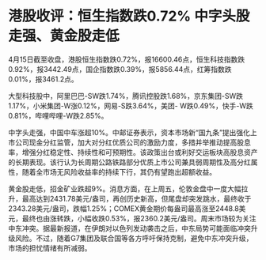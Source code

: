 # 港股收评：恒生指数跌0.72% 中字头股走强、黄金股走低

4月15日截至收盘，港股恒生指数跌0.72%，报16600.46点，恒生科技指数跌0.92%，报3442.49点，国企指数跌0.39%，报5856.44点，红筹指数跌0.01%，报3461.2点。

大型科技股中，阿里巴巴-SW跌1.74%，腾讯控股跌1.68%，京东集团-SW跌1.17%，小米集团-W涨0.12%，网易-S跌3.64%，美团-
W跌0.49%，快手-W跌0.81%，哔哩哔哩-W跌2.85%。

中字头走强，中国中车涨超10%。中邮证券表示，资本市场新“国九条”提出强化上市公司现金分红监管，加大对分红优质公司的激励力度，多措并举推动提高股息率，增强分红稳定性、持续性和可预期性。该政策出台或利好交运板块高股息资产的长期表现。该行认为长周期公路铁路部分优质上市公司兼具弱周期性及高分红属性，随着全市场无风险收益率的持续下行，其仍有望跑出超额收益。

黄金股走低，招金矿业跌超9%。消息方面，在上周五，伦敦金盘中一度大幅拉升，最高达到2431.78美元/盎司，再创历史新高，但尾盘却突发跳水，最终收于2343.28美元/盎司，跌幅1.25%；COMEX黄金期价每盎司最高涨至2448.8美元，最终也由涨转跌，小幅收跌0.53%，报2360.2美元/盎司。周末市场较为关注中东冲突。据最新报道，在伊朗对以色列发动袭击之后，中东局势可能面临冲突升级风险。不过，随着G7集团及联合国等各方呼吁保持克制，避免中东冲突升级，市场的担忧情绪有所减弱。

